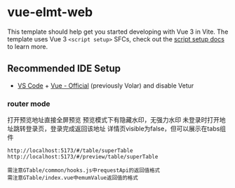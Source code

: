 # vue-elmt-web

This template should help get you started developing with Vue 3 in Vite. The template uses Vue 3 `<script setup>` SFCs, check out the [script setup docs](https://v3.vuejs.org/api/sfc-script-setup.html#sfc-script-setup) to learn more.

## Recommended IDE Setup

- [VS Code](https://code.visualstudio.com/) + [Vue - Official](https://marketplace.visualstudio.com/items?itemName=Vue.volar) (previously Volar) and disable Vetur

### router mode

打开预览地址直接全屏预览
预览模式下有隐藏水印，无强力水印
未登录时打开地址跳转登录页，登录完成返回该地址
详情页visible为false，但可以展示在tabs组件

```
http://localhost:5173/#/table/superTable
http://localhost:5173/#/preview/table/superTable
```

```
需注意GTable/common/hooks.js中requestApi的返回值格式
需注意GTable/index.vue中emumValue返回值的格式
```
